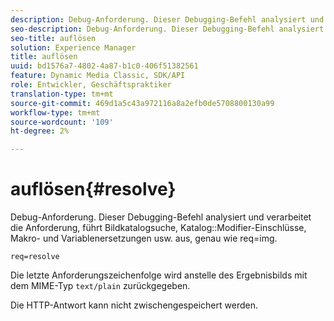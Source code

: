 ```yaml
---
description: Debug-Anforderung. Dieser Debugging-Befehl analysiert und verarbeitet die Anforderung, führt Bildkatalogsuche, Katalogmodifikator-Einschlüsse, Makro- und Variablenersetzungen usw. aus, genau wie req=img.
seo-description: Debug-Anforderung. Dieser Debugging-Befehl analysiert und verarbeitet die Anforderung, führt Bildkatalogsuche, Katalogmodifikator-Einschlüsse, Makro- und Variablenersetzungen usw. aus, genau wie req=img.
seo-title: auflösen
solution: Experience Manager
title: auflösen
uuid: bd1576a7-4802-4a87-b1c0-406f51382561
feature: Dynamic Media Classic, SDK/API
role: Entwickler, Geschäftspraktiker
translation-type: tm+mt
source-git-commit: 469d1a5c43a972116a8a2efb0de5708800130a99
workflow-type: tm+mt
source-wordcount: '109'
ht-degree: 2%

---
```



# auflösen{#resolve}

Debug-Anforderung. Dieser Debugging-Befehl analysiert und verarbeitet die Anforderung, führt Bildkatalogsuche, Katalog::Modifier-Einschlüsse, Makro- und Variablenersetzungen usw. aus, genau wie req=img.

`req=resolve`

Die letzte Anforderungszeichenfolge wird anstelle des Ergebnisbilds mit dem MIME-Typ `text/plain` zurückgegeben.

Die HTTP-Antwort kann nicht zwischengespeichert werden.
